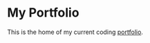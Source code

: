 # My Portfolio

This is the home of my current coding [portfolio](https://ngiusti89.github.io/Portfolio/).